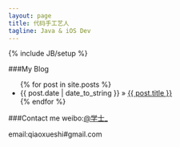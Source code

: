 ```yaml
---
layout: page
title: 代码手工艺人
tagline: Java & iOS Dev
---
```

{% include JB/setup %}

###My Blog
<ul class="posts">
  {% for post in site.posts %}
    <li><span>{{ post.date | date_to_string }}</span> &raquo; <a href="{{ BASE_PATH }}{{ post.url }}">{{ post.title }}</a></li>
  {% endfor %}
</ul>

###Contact me
weibo:[@学士_](http://weibo.com/2js3)

email:qiaoxueshi#gmail.com

<!-- UY BEGIN -->
<div id="uyan_frame"></div>
<script type="text/javascript" id="UYScript" src="http://v1.uyan.cc/js/iframe.js?UYUserId=1736636" async=""></script>
<!-- UY END -->

